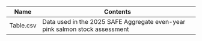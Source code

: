 |Name|Contents|
|----|--------|
|Table.csv|Data used in the 2025 SAFE Aggregate even-year pink salmon stock assessment|
